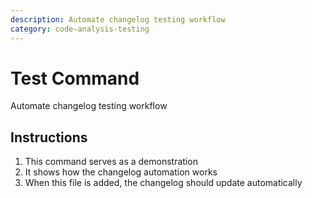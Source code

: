 ```yaml
---
description: Automate changelog testing workflow
category: code-analysis-testing
---
```


# Test Command

Automate changelog testing workflow

## Instructions

1. This command serves as a demonstration
2. It shows how the changelog automation works
3. When this file is added, the changelog should update automatically